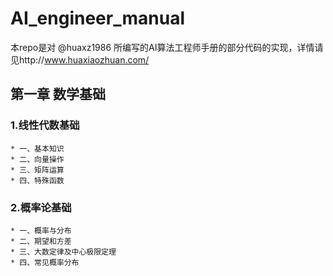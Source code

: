 # AI_engineer_manual
本repo是对 @huaxz1986 所编写的AI算法工程师手册的部分代码的实现，详情请见http://www.huaxiaozhuan.com/ 
## 第一章 数学基础
### 1.线性代数基础
	* 一、基本知识
	* 二、向量操作
	* 三、矩阵运算
	* 四、特殊函数
### 2.概率论基础
	* 一、概率与分布
	* 二、期望和方差
	* 三、大数定律及中心极限定理
	* 四、常见概率分布
